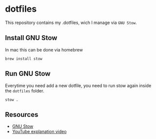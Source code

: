 # dotfiles
This repository contains my .dotfiles, wich I manage via `GNU Stow`.


## Install GNU Stow
In mac this can be done via homebrew

```
brew install stow
```

## Run GNU Stow
Everytime you need add a new dotfile, you need to run stow again inside the `dotfiles` folder.


```
stow .
```


## Resources

- [GNU Stow](https://www.gnu.org/software/stow/manual/stow.html)
- [YouTube explanation video](https://www.youtube.com/watch?v=y6XCebnB9gs&t=318s)

